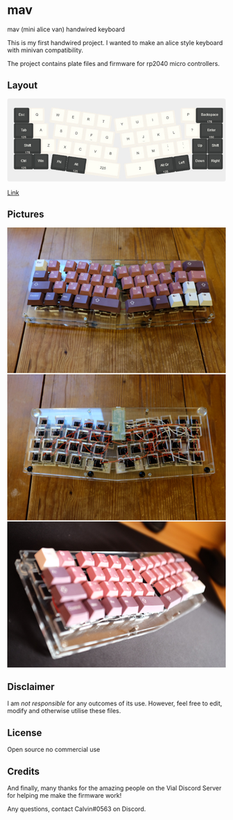 # mav

mav (mini alice van) handwired keyboard

This is my first handwired project. I wanted to make an alice style keyboard with minivan compatibility.

The project contains plate files and firmware for rp2040 micro controllers.

## Layout

![mav](https://github.com/calvin-mcd/mav/blob/main/Images/Mini%20Alice%20Van.jpg)

<a href="https://www.keyboard-layout-editor.com/#/gists/af280ce2af08602899500d9213faa27b">Link<a>
  
## Pictures

![mav](https://github.com/calvin-mcd/mav/blob/main/Images/DSCF4488.JPG) 
![mav](https://github.com/calvin-mcd/mav/blob/main/Images/DSCF4490.JPG)
![mav](https://github.com/calvin-mcd/mav/blob/main/Images/DSCF4343.JPG) 

## Disclaimer

I am *not responsible* for any outcomes of its use. However, feel free to edit, modify and otherwise utilise these files.

## License

Open source no commercial use
  
## Credits

And finally, many thanks for the amazing people on the Vial Discord Server for helping me make the firmware work!

Any questions, contact Calvin#0563 on Discord.


